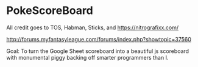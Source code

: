 # PokeScoreBoard

All credit goes to TOS, Habman, Sticks, and https://nitrografixx.com/

http://forums.myfantasyleague.com/forums/index.php?showtopic=37560

Goal: To turn the Google Sheet scoreboard into a beautiful js scoreboard with monumental piggy backing off smarter programmers than I.